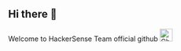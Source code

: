 ## Hi there 👋
Welcome to HackerSense Team official github
[<img height="26" src="https://shields.io/badge/Channel-ffffff.svg?style=flat-square&logo=discord" alt="Channel" />](https://discord.gg/VErtkWM)
